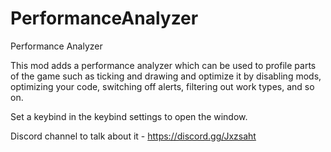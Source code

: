 # PerformanceAnalyzer
Performance Analyzer

This mod adds a performance analyzer which can be used to profile parts of the game such as ticking and drawing and optimize it by disabling mods, optimizing your code, switching off alerts, filtering out work types, and so on.

Set a keybind in the keybind settings to open the window.

Discord channel to talk about it - https://discord.gg/Jxzsaht
